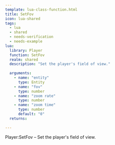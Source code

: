 ```yaml
---
template: lua-class-function.html
title: SetFov
icon: lua-shared
tags:
  - lua
  - shared
  - needs-verification
  - needs-example
lua:
  library: Player
  function: SetFov
  realm: shared
  description: "Set the player's field of view."
  
  arguments:
    - name: "entity"
      type: Entity
    - name: "fov"
      type: number
    - name: "zoom rate"
      type: number
    - name: "zoom time"
      type: number
      default: "0"
  returns:
    
---
```


<div class="lua__search__keywords">
Player:SetFov &#x2013; Set the player's field of view.
</div>
